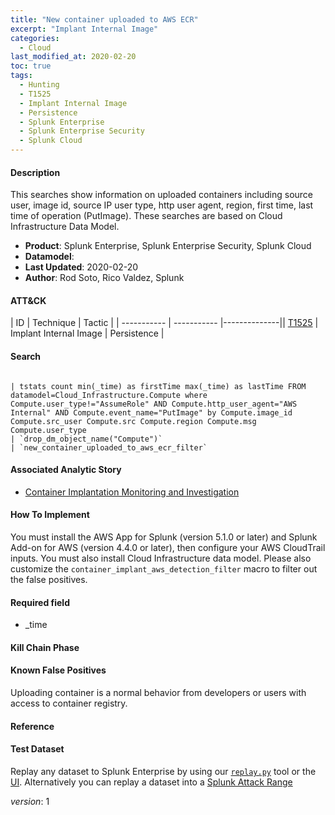 ```yaml
---
title: "New container uploaded to AWS ECR"
excerpt: "Implant Internal Image"
categories:
  - Cloud
last_modified_at: 2020-02-20
toc: true
tags:
  - Hunting
  - T1525
  - Implant Internal Image
  - Persistence
  - Splunk Enterprise
  - Splunk Enterprise Security
  - Splunk Cloud
---
```


#### Description

This searches show information on uploaded containers including source user, image id, source IP user type, http user agent, region, first time, last time of operation (PutImage). These searches are based on Cloud Infrastructure Data Model.

- **Product**: Splunk Enterprise, Splunk Enterprise Security, Splunk Cloud
- **Datamodel**:
- **Last Updated**: 2020-02-20
- **Author**: Rod Soto, Rico Valdez, Splunk


#### ATT&CK

| ID          | Technique   | Tactic       |
| ----------- | ----------- |--------------|| [T1525](https://attack.mitre.org/techniques/T1525/) | Implant Internal Image | Persistence |


#### Search

```

| tstats count min(_time) as firstTime max(_time) as lastTime FROM datamodel=Cloud_Infrastructure.Compute where Compute.user_type!="AssumeRole" AND Compute.http_user_agent="AWS Internal" AND Compute.event_name="PutImage" by Compute.image_id Compute.src_user Compute.src Compute.region Compute.msg Compute.user_type 
| `drop_dm_object_name("Compute")` 
| `new_container_uploaded_to_aws_ecr_filter` 
```

#### Associated Analytic Story
* [Container Implantation Monitoring and Investigation](_stories/container_implantation_monitoring_and_investigation)


#### How To Implement
You must install the AWS App for Splunk (version 5.1.0 or later) and Splunk Add-on for AWS (version 4.4.0 or later), then configure your AWS CloudTrail inputs. You must also install Cloud Infrastructure data model. Please also customize the `container_implant_aws_detection_filter` macro to filter out the false positives.

#### Required field
* _time


#### Kill Chain Phase


#### Known False Positives
Uploading container is a normal behavior from developers or users with access to container registry.




#### Reference


#### Test Dataset
Replay any dataset to Splunk Enterprise by using our [`replay.py`](https://github.com/splunk/attack_data#using-replaypy) tool or the [UI](https://github.com/splunk/attack_data#using-ui).
Alternatively you can replay a dataset into a [Splunk Attack Range](https://github.com/splunk/attack_range#replay-dumps-into-attack-range-splunk-server)



_version_: 1
